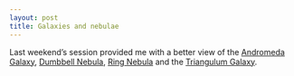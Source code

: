 ```yaml
---
layout: post
title: Galaxies and nebulae
---
```


Last weekend’s session provided me with a better view of the
<a href="https://en.wikipedia.org/wiki/Andromeda_Galaxy">Andromeda Galaxy</a>,
<a href="https://en.wikipedia.org/wiki/Dumbbell_Nebula">Dumbbell Nebula</a>,
<a href="https://en.wikipedia.org/wiki/Ring_Nebula">Ring Nebula</a>
and the <a href="https://en.wikipedia.org/wiki/Triangulum_Galaxy">Triangulum Galaxy</a>.

<amp-img width="1200" height="800" layout="responsive" src="/assets/images/2015-08-13-andromeda.png"></amp-img>
<amp-img width="850" height="1200" layout="responsive" src="/assets/images/2015-08-13-dumbbell.png"></amp-img>
<amp-img width="1200" height="781" layout="responsive" src="/assets/images/2015-08-13-ring.png"></amp-img>
<amp-img width="1200" height="800" layout="responsive" src="/assets/images/2015-08-13-triangulum.png"></amp-img>
